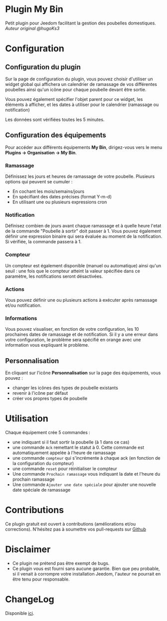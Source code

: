 # Plugin My Bin

Petit plugin pour Jeedom facilitant la gestion des poubelles domestiques.  
*Auteur original @hugoKs3*

# Configuration

## Configuration du plugin

Sur la page de configuration du plugin, vous pouvez choisir d'utiliser un widget global qui affichera un calendrier de ramassage de vos différentes poubelles ainsi qu'un icône pour chaque poubelle devant être sortie.

Vous pouvez également spécifier l'objet parent pour ce widget, les éléments à afficher, et les dates à utiliser pour le calendrier (ramassage ou notification)

Les données sont vérifiées toutes les 5 minutes.

## Configuration des équipements

Pour accéder aux différents équipements **My Bin**, dirigez-vous vers le menu **Plugins → Organisation → My Bin**.

### Ramassage

Définissez les jours et heures de ramassage de votre poubelle. Plusieurs options qui peuvent se cumuler :

- En cochant les mois/semains/jours
- En spécifiant des dates précises (format Y-m-d)
- En utilisant une ou plusieurs expressions cron

### Notification

Définisez combien de jours avant chaque ramassage et à quelle heure l'etat de la commande "Poubelle à sortir" doit passer à 1.
Vous pouvez également définir une expression binaire qui sera évaluée au moment de la notification. Si vérifiée, la commande passera à 1.

### Compteur

Un compteur est également disponible (manuel ou automatique) ainsi qu'un seuil : une fois que le compteur atteint la valeur spécifiée dans ce paramètre, les notifications seront désactivées.

### Actions

Vous pouvez définir une ou plusieurs actions à exécuter après ramassage et/ou notification.

### Informations

Vous pouvez visualiser, en fonction de votre configuration, les 10 prochaines dates de ramassage et de notification.
Si il y a une erreur dans votre configuration, le problème sera spécifié en orange avec une information vous expliquant le problème.

## Personnalisation

En cliquant sur l'icône **Personnalisation** sur la page des équipements, vous pouvez :

- changer les icônes des types de poubelle existants
- revenir à l'icône par défaut
- créer vos propres types de poubelle

# Utilisation

Chaque équipement crée 5 commandes :

- une indiquant si il faut sortir la poubelle (à 1 dans ce cas)
- une commande `Ack` remettant le statut à 0. Cette commande est automatiquement appelée à l'heure de ramassage
- une commande `compteur` qui s'incrémente à chaque ack (en fonction de la configuration du compteur)
- une commande `reset` pour réinitialiser le compteur
- Une commande `Prochain ramassage` vous indiquant la date et l'heure du prochain ramassage
- Une commande `Ajouter une date spéciale` pour ajouter une nouvelle date spéciale de ramassage

# Contributions

Ce plugin gratuit est ouvert à contributions (améliorations et/ou corrections). N'hésitez pas à soumettre vos pull-requests sur <a href="https://github.com/tomitomas/plugin-mybin" target="_blank">Github</a>

# Disclaimer

- Ce plugin ne prétend pas être exempt de bugs.
- Ce plugin vous est fourni sans aucune garantie. Bien que peu probable, si il venait à corrompre votre installation Jeedom, l'auteur ne pourrait en être tenu pour responsable.

# ChangeLog

Disponible [ici](./changelog.html).
